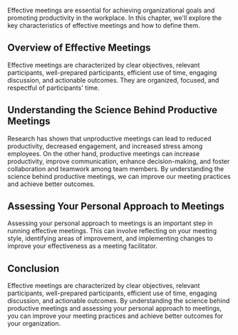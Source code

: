 
Effective meetings are essential for achieving organizational goals and promoting productivity in the workplace. In this chapter, we'll explore the key characteristics of effective meetings and how to define them.

Overview of Effective Meetings
------------------------------

Effective meetings are characterized by clear objectives, relevant participants, well-prepared participants, efficient use of time, engaging discussion, and actionable outcomes. They are organized, focused, and respectful of participants' time.

Understanding the Science Behind Productive Meetings
----------------------------------------------------

Research has shown that unproductive meetings can lead to reduced productivity, decreased engagement, and increased stress among employees. On the other hand, productive meetings can increase productivity, improve communication, enhance decision-making, and foster collaboration and teamwork among team members. By understanding the science behind productive meetings, we can improve our meeting practices and achieve better outcomes.

Assessing Your Personal Approach to Meetings
--------------------------------------------

Assessing your personal approach to meetings is an important step in running effective meetings. This can involve reflecting on your meeting style, identifying areas of improvement, and implementing changes to improve your effectiveness as a meeting facilitator.

Conclusion
----------

Effective meetings are characterized by clear objectives, relevant participants, well-prepared participants, efficient use of time, engaging discussion, and actionable outcomes. By understanding the science behind productive meetings and assessing your personal approach to meetings, you can improve your meeting practices and achieve better outcomes for your organization.
